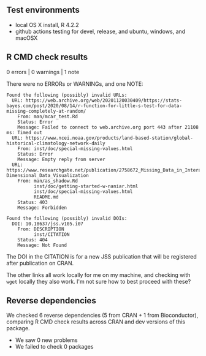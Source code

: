 ## Test environments
* local OS X install, R 4.2.2
* github actions testing for devel, release, and ubuntu, windows, and macOSX

## R CMD check results
0 errors | 0 warnings | 1 note

There were no ERRORs or WARNINGs, and one NOTE:

```
Found the following (possibly) invalid URLs:
  URL: https://web.archive.org/web/20201120030409/https://stats-bayes.com/post/2020/08/14/r-function-for-little-s-test-for-data-missing-completely-at-random/
    From: man/mcar_test.Rd
    Status: Error
    Message: Failed to connect to web.archive.org port 443 after 21108 ms: Timed out
  URL: https://www.ncei.noaa.gov/products/land-based-station/global-historical-climatology-network-daily
    From: inst/doc/special-missing-values.html
    Status: Error
    Message: Empty reply from server
  URL: https://www.researchgate.net/publication/2758672_Missing_Data_in_Interactive_High-Dimensional_Data_Visualization
    From: man/as_shadow.Rd
          inst/doc/getting-started-w-naniar.html
          inst/doc/special-missing-values.html
          README.md
    Status: 403
    Message: Forbidden

Found the following (possibly) invalid DOIs:
  DOI: 10.18637/jss.v105.i07
    From: DESCRIPTION
          inst/CITATION
    Status: 404
    Message: Not Found
```

The DOI in the CITATION is for a new JSS publication that will be registered after publication on CRAN.

The other links all work locally for me on my machine, and checking with `wget` locally they also work. I'm not sure how to best proceed with these?

## Reverse dependencies

We checked 6 reverse dependencies (5 from CRAN + 1 from Bioconductor), comparing R CMD check results across CRAN and dev versions of this package.

 * We saw 0 new problems
 * We failed to check 0 packages

